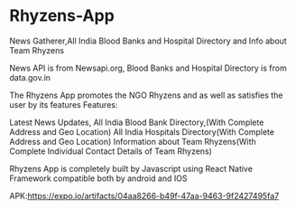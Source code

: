 # Rhyzens-App
News Gatherer,All India Blood Banks and Hospital Directory and Info about Team Rhyzens

News API is from Newsapi.org, Blood Banks and Hospital Directory is from data.gov.in

The Rhyzens App promotes the NGO Rhyzens and as well as satisfies the user by its features
Features:

Latest News Updates,
All India Blood Bank Directory,(With Complete Address and Geo Location)
All India Hospitals Directory(With Complete Address and Geo Location)
Information about Team Rhyzens(With Complete Individual Contact Details of Team Rhyzens)

Rhyzens App is completely built by Javascript using React Native Framework compatible both by android and IOS

APK:https://expo.io/artifacts/04aa8266-b49f-47aa-9463-9f2427495fa7
